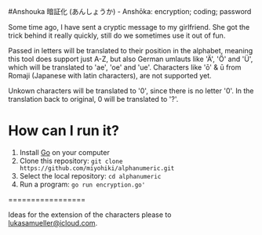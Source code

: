 #Anshouka
暗証化 (あんしょうか) - Anshōka: encryption; coding; password

Some time ago, I have sent a cryptic message to my girlfriend. She got the trick behind it really quickly, still do we sometimes use it out of fun.

Passed in letters will be translated to their position in the alphabet, meaning this tool does support just A-Z, but also German umlauts like 'Ä', 'Ö' and 'Ü', which will be translated to 'ae', 'oe' and 'ue'. Characters like 'ō' & ū from Romaji (Japanese with latin characters), are not supported yet.

Unkown characters will be translated to '0', since there is no letter '0'. In the translation back to original, 0 will be translated to '?'.  

How can I run it?
=================

1. Install [Go](https://golang.org/dl/) on your computer
2. Clone this repository: `git clone https://github.com/miyohiki/alphanumeric.git`
3. Select the local repository: `cd alphanumeric`
4. Run a program: `go run encryption.go'`

=================

Ideas for the extension of the characters please to lukasamueller@icloud.com.